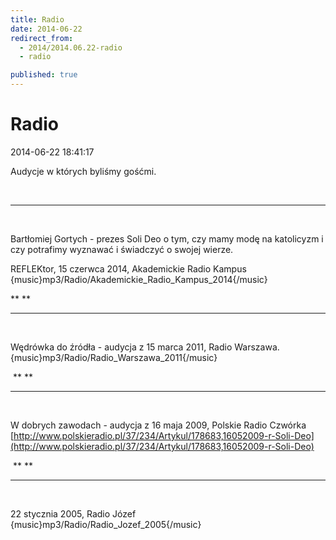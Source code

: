 ```yaml
---
title: Radio
date: 2014-06-22
redirect_from: 
  - 2014/2014.06.22-radio
  - radio

published: true
---
```




# Radio

<time>2014-06-22 18:41:17</time>


Audycje w których byliśmy gośćmi.


 

***


 


Bartłomiej Gortych - prezes Soli Deo o tym, czy mamy modę na katolicyzm i czy potrafimy wyznawać i świadczyć o swojej wierze.

REFLEKtor, 15 czerwca 2014, Akademickie Radio Kampus
{music}mp3/Radio/Akademickie_Radio_Kampus_2014{/music}   


** **

***


 


Wędrówka do źródła - audycja z 15 marca 2011, Radio Warszawa.
{music}mp3/Radio/Radio_Warszawa_2011{/music}


 ** **

***


 


W dobrych zawodach - audycja z 16 maja 2009, Polskie Radio Czwórka
[http://www.polskieradio.pl/37/234/Artykul/178683,16052009-r-Soli-Deo](http://www.polskieradio.pl/37/234/Artykul/178683,16052009-r-Soli-Deo)


 ** **

***


 


22 stycznia 2005, Radio Józef
{music}mp3/Radio/Radio_Jozef_2005{/music}  


 


<!--{{json:{"created_date":"2014-06-22 18:41:17","publish_down":"0000-00-00 00:00:00","id":"5396"}}}-->